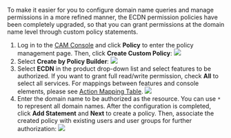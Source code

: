 To make it easier for you to configure domain name queries and manage permissions in a more refined manner, the ECDN permission policies have been completely upgraded, so that you can grant permissions at the domain name level through custom policy statements.
1. Log in to the [CAM Console](https://console.cloud.tencent.com/cam/overview) and click **Policy** to enter the policy management page. Then, click **Create Custom Policy**:
![](https://main.qcloudimg.com/raw/52e43a672f41479128f48022ba8e1145.png)
2. Select **Create by Policy Builder**:
![](https://main.qcloudimg.com/raw/2dfc32b874cc02505d93eac1a279a1c9.png)
3. Select **ECDN** in the product drop-down list and select features to be authorized. If you want to grant full read/write permission, check **All** to select all services. For mappings between features and console elements, please see [Action Mapping Table](https://cloud.tencent.com/document/product/570/42271).
![](https://main.qcloudimg.com/raw/40734ee44969e096134202ad4dae02a8.png)
4. Enter the domain name to be authorized as the resource. You can use `*` to represent all domain names. After the configuration is completed, click **Add Statement** and **Next** to create a policy. Then, associate the created policy with existing users and user groups for further authorization:
![](https://main.qcloudimg.com/raw/fcc532a8f4d666316199153d0b509d6a.png)

